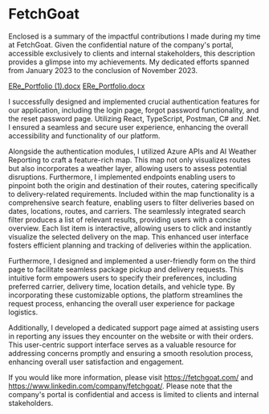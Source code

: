 # FetchGoat
Enclosed is a summary of the impactful contributions I made during my time at FetchGoat. Given the confidential nature of the company's portal, accessible exclusively to clients and internal stakeholders, this description provides a glimpse into my achievements. My dedicated efforts spanned from January 2023 to the conclusion of November 2023.

[ERe_Portfolio (1).docx](https://github.com/EmiReese/FetchGoat/files/13864845/ERe_Portfolio.1.docx)
[ERe_Portfolio.docx](https://github.com/EmiReese/FetchGoat/files/13864844/ERe_Portfolio.docx)


I successfully designed and implemented crucial authentication features for our application, including the login page, forgot password functionality, and the reset password page. Utilizing React, TypeScript, Postman, C# and .Net. I ensured a seamless and secure user experience, enhancing the overall accessibility and functionality of our platform.


Alongside the authentication modules, I utilized Azure APIs and AI Weather Reporting to craft a feature-rich map. This map not only visualizes routes but also incorporates a weather layer, allowing users to assess potential disruptions. Furthermore, I implemented endpoints enabling users to pinpoint both the origin and destination of their routes, catering specifically to delivery-related requirements. Included within the map functionality is a comprehensive search feature, enabling users to filter deliveries based on dates, locations, routes, and carriers. The seamlessly integrated search filter produces a list of relevant results, providing users with a concise overview. Each list item is interactive, allowing users to click and instantly visualize the selected delivery on the map. This enhanced user interface fosters efficient planning and tracking of deliveries within the application.

Furthermore, I designed and implemented a user-friendly form on the third page to facilitate seamless package pickup and delivery requests. This intuitive form empowers users to specify their preferences, including preferred carrier, delivery time, location details, and vehicle type. By incorporating these customizable options, the platform streamlines the request process, enhancing the overall user experience for package logistics.

Additionally, I developed a dedicated support page aimed at assisting users in reporting any issues they encounter on the website or with their orders. This user-centric support interface serves as a valuable resource for addressing concerns promptly and ensuring a smooth resolution process, enhancing overall user satisfaction and engagement.

If you would like more information, please visit https://fetchgoat.com/ and https://www.linkedin.com/company/fetchgoat/. Please note that the company's portal is confidential and access is limited to clients and internal stakeholders.


